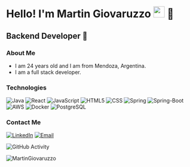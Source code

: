 <h1>Hello! I'm Martin Giovaruzzo <img src="https://raw.githubusercontent.com/iampavangandhi/iampavangandhi/master/gifs/Hi.gif" width="30px"> 🚀</h1>
<h2>Backend Developer 🎨</h2>

### About Me
- I am 24 years old and I am from Mendoza, Argentina.
- I am a full stack developer.

### Technologies
  ![Java](https://img.shields.io/badge/-Java-orange?style=flat&logo=coffeescript)
  ![React](https://img.shields.io/badge/-React-333333?style=flat&logo=react)
  ![JavaScript](https://img.shields.io/badge/-JavaScript-333333?style=flat&logo=javascript)
  ![HTML5](https://img.shields.io/badge/-HTML5-333333?style=flat&logo=HTML5)
  ![CSS](https://img.shields.io/badge/-CSS-333333?style=flat&logo=CSS3&logoColor=1572B6)
  ![Spring](https://img.shields.io/badge/-Spring-333333?style=flat&logo=spring)
  ![Spring-Boot](https://img.shields.io/badge/-SpringBoot-333333?style=flat&logo=springboot)
  <br/>
  ![AWS](https://img.shields.io/badge/-AWS-333333?style=flat&logo=amazonaws)
  ![Docker](https://img.shields.io/badge/-Docker-333333?style=flat&logo=docker)
  ![PostgreSQL](https://img.shields.io/badge/-MYSQL-333333?style=flat&logo=MYSQL)
### Contact Me
<a href="https://www.linkedin.com/in/martin-giovaruzzo/"><img alt="LinkedIn" src="https://img.shields.io/badge/LinkedIn-Martin%20Giovaruzzo-blue?style=flat-square&logo=linkedin"></a>
<a href="giovaruzzomartin57@gmail.com"><img alt="Email" src="https://img.shields.io/badge/Gmail-giovaruzzomartin57@gmail.com-blue?style=flat-square&logo=gmail"></a>  

![GitHub Activity](https://github-readme-stats.vercel.app/api?username=MartinGiovaruzzo&show_icons=true)

<p align="left"> <img src="https://komarev.com/ghpvc/?username=MartinGiovaruzzo&label=Profile%20views&color=0e75b6&style=flat" alt="MartinGiovaruzzo" /> </p>

